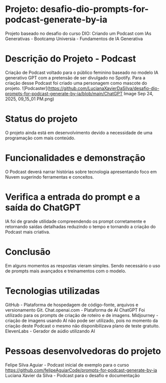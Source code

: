 # Projeto: desafio-dio-prompts-for-podcast-generate-by-ia
Projeto baseado no desafio do curso DIO: Criando um Podcast com IAs Generativas - Bootcamp Universia - Fundamentos de IA Generativa
# Descrição do Projeto - Podcast
Criação de Podcast voltado para o público feminino baseado no modelo IA generativo GPT com a pretensão de ser divulgado no Spotify. Para a criação desse Podcast foi criado uma personagem como mascote do projeto.
![Podcaster](https://github.com/LucianaXavierDaSilva/desafio-dio-prompts-for-podcast-generate-by-ia/blob/main/ChatGPT Image Sep 24, 2025, 09_15_01 PM.png)

# Status do projeto
O projeto ainda está em desenvolvimento devido a necessidade de uma programação com mais conteúdo.

# Funcionalidades e demonstração
O Podcast deverá narrar histórias sobre tecnologia apresentando foco em Nuvem sugerindo ferramentas e conceitos.

# Verifica a entrada do prompt e a saída do ChatGPT
IA foi de grande utilidade compreendendo os prompt corretamente e retornando saídas detalhadas reduzindo o tempo e tornando a criação do Podcast mais criativa.

# Conclusão
Em alguns momentos as respostas vieram simples. Sendo necessário o uso de prompts mais avançados e treinamentos com o modelo.

# Tecnologias utilizadas
GitHub - Plataforma de hospedagem de código-fonte, arquivos e versionamento Git.
Chat.openai.com - Plataforma de AI ChatGPT
Foi utilizado para os prompts de criação de roteiro e de imagens.
Midjourney - criação de imagens usando AI não pode ser utilizado, pois no momento da criação deste Podcast o mesmo não disponibilizava plano de teste gratuito.
ElevenLabs - Gerador de aúdio utilizando AI

# Pessoas desenvolvedoras do projeto
Felipe Silva Aguiar - Podcast inicial de exemplo para o curso
https://github.com/felipeAguiarCode/prompts-for-podcast-generate-by-ia
Luciana Xavier da Silva - Podcast para o desafio e documentação
